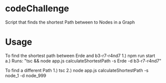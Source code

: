 ﻿# codeChallenge

Script that finds the shortest Path between to Nodes in a Graph

# Usage

To find the shortest path between Erde and b3-r7-r4nd7
	1.) npm run start
		a.) Runs: "tsc && node app.js calculateShortestPath -s Erde -d b3-r7-r4nd7"

To find a different Path
	1.) tsc
	2.) node app.js calculateShortestPath -s node_1 -d node_999
